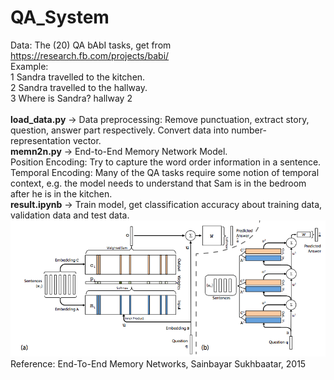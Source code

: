 # QA_System
Data: The (20) QA bAbI tasks, get from <https://research.fb.com/projects/babi/>
</br>
Example: </br>
1 Sandra travelled to the kitchen.</br>
2 Sandra travelled to the hallway.</br>
3 Where is Sandra? 	hallway	2</br>
</br>
<b>load_data.py</b>	-> Data preprocessing: Remove punctuation, extract story, question, answer part respectively.  Convert data into number-representation vector.
</br>
<b>memn2n.py</b>	-> End-to-End Memory Network Model.</br>
Position Encoding: Try to capture the word order information in a sentence.</br>
Temporal Encoding: Many of the QA tasks require some notion of temporal context, e.g. the model needs to understand that Sam is in the bedroom after he is in the kitchen.
</br>
<b>result.ipynb</b>	-> Train model, get classification accuracy about training data, validation data and test data.
</br>
![](mem.png)
</br>
Reference: End-To-End Memory Networks, Sainbayar Sukhbaatar, 2015

